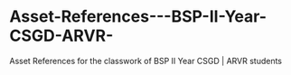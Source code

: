 # Asset-References---BSP-II-Year-CSGD-ARVR-
Asset References for the classwork of BSP II Year CSGD | ARVR students
